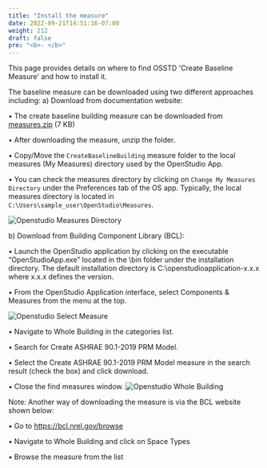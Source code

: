 ```yaml
---
title: "Install the measure"
date: 2022-09-21T14:51:16-07:00
weight: 212
draft: false
pre: "<b>- </b>"
---
```


This page provides details on where to find OSSTD 'Create Baseline Measure' and how to install it.

The baseline measure can be downloaded using two different approaches including:
a)	Download from documentation website:

•	The create baseline building measure can be downloaded from [measures.zip](content\get_start\os_app\run_measure_cli.files\measures.zip) (7 KB)

•	After downloading the measure, unzip the folder.

•	Copy/Move the `CreateBaselineBuilding` measure folder to the local measures (My Measures) directory used by the OpenStudio App.

•	You can check the measures directory by clicking on `Change My Measures Directory` under the Preferences tab of the OS app. Typically, the local measures directory is located in `C:\Users\sample_user\OpenStudio\Measures`.

![Openstudio Measures Directory](/BEM-for-PRM/get_start/os_app/images/osapp_measures_directory.jpg?width=800px&align=left&classes=border)

b)	Download from Building Component Library (BCL):

•	Launch the OpenStudio application by clicking on the executable “OpenStudioApp.exe” located in the \bin folder under the installation directory. The default installation directory is C:\openstudioapplication-x.x.x where x.x.x defines the version.

•	From the OpenStudio Application interface, select Components & Measures from the menu at the top.

![Openstudio Select Measure](/BEM-for-PRM/get_start/os_app/images/osapp_select_measure.jpg?width=800px&align=left&classes=border)

•	Navigate to Whole Building in the categories list.

•	Search for Create ASHRAE 90.1-2019 PRM Model.

•	Select the Create ASHRAE 90.1-2019 PRM Model measure in the search result (check the box) and click download.

•	Close the find measures window.
![Openstudio Whole Building](/BEM-for-PRM/get_start/os_app/images/whole_building.jpg?width=800px&align=left&classes=border)

Note: Another way of downloading the measure is via the BCL website shown below:

•	Go to https://bcl.nrel.gov/browse 

•	Navigate to Whole Building and click on Space Types 

•	Browse the measure from the list
